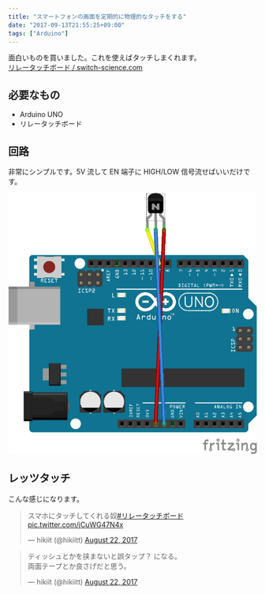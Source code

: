 ```yaml
---
title: "スマートフォンの画面を定期的に物理的なタッチをする"
date: "2017-09-13T21:55:25+09:00"
tags: ["Arduino"]
---
```


面白いものを買いました。これを使えばタッチしまくれます。  
[リレータッチボード / switch-science.com](https://www.switch-science.com/catalog/2455/)

## 必要なもの

- Arduino UNO
- リレータッチボード

## 回路

非常にシンプルです。5V 流して EN 端子に HIGH/LOW 信号流せばいいだけです。

![](20170913215306.png)

## レッツタッチ

こんな感じになります。

<blockquote class="twitter-tweet"><p lang="ja" dir="ltr">スマホにタッチしてくれる奴<a href="https://twitter.com/hashtag/%E3%83%AA%E3%83%AC%E3%83%BC%E3%82%BF%E3%83%83%E3%83%81%E3%83%9C%E3%83%BC%E3%83%89?src=hash&amp;ref_src=twsrc%5Etfw">#リレータッチボード</a> <a href="https://t.co/jCuWG47N4x">pic.twitter.com/jCuWG47N4x</a></p>&mdash; hikiit (@hikiitt) <a href="https://twitter.com/hikiitt/status/900008765650460672?ref_src=twsrc%5Etfw">August 22, 2017</a></blockquote>

<blockquote class="twitter-tweet"><p lang="ja" dir="ltr">ティッシュとかを挟まないと誤タップ？ になる。<br>両面テープとか良さげだと思う。</p>&mdash; hikiit (@hikiitt) <a href="https://twitter.com/hikiitt/status/900009413494267909?ref_src=twsrc%5Etfw">August 22, 2017</a></blockquote>
